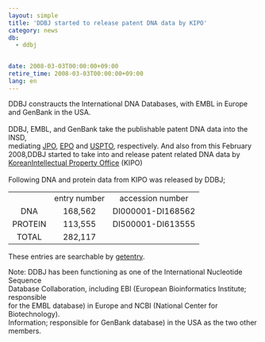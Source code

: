 ```yaml
---
layout: simple
title: 'DDBJ started to release patent DNA data by KIPO'
category: news
db:
  - ddbj


date: 2008-03-03T00:00:00+09:00
retire_time: 2008-03-03T00:00:00+09:00
lang: en
---
```


DDBJ constraucts the International DNA Databases, with EMBL in Europe and GenBank in the USA.<br><br>DDBJ, EMBL, and GenBank take the publishable patent DNA data into the INSD,<br>mediating <a href="http://www.jpo.go.jp/indexj.htm" target="_blank">JPO</a>, <a href="http://www.epo.org/index.html" target="_blank">EPO</a> and <a href="http://www.uspto.gov/" target="_blank">USPTO</a>, respectively. And also from this February 2008,DDBJ started to take into and release patent related DNA data by <a href="http://www.kipo.go.kr/" target="_blank"> KoreanIntellectual Property Office</a> (KIPO)<br><br>Following DNA and protein data from KIPO was released by DDBJ;

<table width="80%">
    <tr>
        <td align="center"> </td>
        <td align="center">entry number</td>
        <td align="center">accession number</td>
    </tr>
    <tr>
        <td align="center">DNA</td>
        <td align="center">168,562</td>
        <td align="center">DI000001-DI168562</td>
    </tr>
    <tr>
        <td align="center">PROTEIN</td>
        <td align="center">113,555</td>
        <td align="center">DI500001-DI613555</td>
    </tr>
    <tr></tr>
    <tr>
        <td align="center">TOTAL</td>
        <td align="center">282,117</td>
        <td align="center"> </td>
    </tr>
</table>

<p>These entries are searchable by <a href="http://getentry.ddbj.nig.ac.jp/top-j.html">getentry</a>. </p>

<p>Note: DDBJ has been functioning as one of the International Nucleotide Sequence<br>Database Collaboration, including EBI (European Bioinformatics Institute; responsible<br>for the EMBL database) in Europe and NCBI (National Center for Biotechnology).<br>Information; responsible for GenBank database) in the USA as the two other members.</p>
